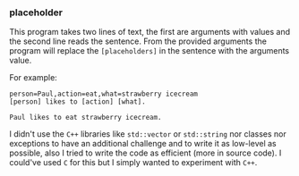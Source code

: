 ### placeholder

This program takes two lines of text, the first are arguments with values and the second line reads the sentence.
From the provided arguments the program will replace the `[placeholders]` in the sentence with the arguments value.

For example:

    person=Paul,action=eat,what=strawberry icecream
    [person] likes to [action] [what].

    Paul likes to eat strawberry icecream.

I didn't use the `C++` libraries like `std::vector` or `std::string` nor classes nor exceptions to have an additional challenge and to write it as low-level as possible, also I tried to write the code as efficient (more in source code).
I could've used `C` for this but I simply wanted to experiment with `C++`.

